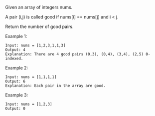 Given an array of integers nums.

A pair (i,j) is called good if nums[i] == nums[j] and i < j.

Return the number of good pairs.

Example 1:

    Input: nums = [1,2,3,1,1,3]
    Output: 4
    Explanation: There are 4 good pairs (0,3), (0,4), (3,4), (2,5) 0-indexed.

Example 2:

    Input: nums = [1,1,1,1]
    Output: 6
    Explanation: Each pair in the array are good.

Example 3:

    Input: nums = [1,2,3]
    Output: 0
